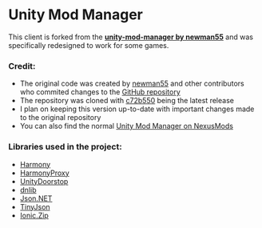 # Unity Mod Manager
This client is forked from the [**unity-mod-manager by newman55**](https://github.com/newman55/unity-mod-manager) and was specifically redesigned to work for some games.


### Credit:
 - The original code was created by [newman55](https://github.com/newman55) and other contributors who commited changes to the [GitHub repository](https://github.com/newman55/unity-mod-manager)
 - The repository was cloned with [c72b550](https://github.com/newman55/unity-mod-manager/commit/c72b5502d6babd45adc7494923612eb4e007dbf0) being the latest release
 - I plan on keeping this version up-to-date with important changes made to the original repository
 - You can also find the normal [Unity Mod Manager on NexusMods](https://www.nexusmods.com/site/mods/21)

### Libraries used in the project:
- [Harmony](https://github.com/pardeike/Harmony/wiki/Utilities)
- [HarmonyProxy](https://github.com/spacehamster/HarmonyProxy)
- [UnityDoorstop](https://github.com/NeighTools/UnityDoorstop)
- [dnlib](https://github.com/0xd4d/dnlib)
- [Json.NET](https://www.newtonsoft.com/json)
- [TinyJson](https://github.com/zanders3/json)
- [Ionic.Zip](https://archive.codeplex.com/?p=dotnetzip)
